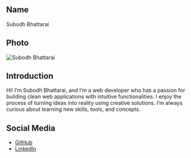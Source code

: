 ## Name
Subodh Bhattarai

## Photo
![Subodh Bhattarai](https://subodhbhattarai.com.np/assets/images/subodh.jpeg)

## Introduction
Hi! I’m Subodh Bhattarai, and I’m a web developer who has a passion for building clean web applications with intuitive functionalities. I enjoy the process of turning ideas into reality using creative solutions. I’m always curious about learning new skills, tools, and concepts.

## Social Media
- [GitHub](https://github.com/subodhisthe)
- [LinkedIn](https://linkedin.com/in/subodh-bhattarai)